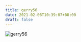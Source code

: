 ```yaml
---
title: gerry56
date: 2021-02-06T10:39:07+00:00
draft: false
---
```


![gerry56](/images/2018d.jpeg)

